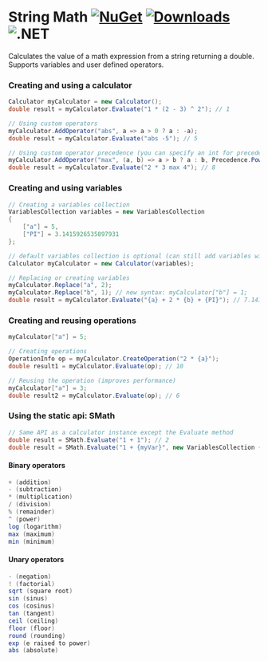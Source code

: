 # String Math [![NuGet](https://img.shields.io/nuget/v/StringMath?style=flat-square&logo=nuget)](https://www.nuget.org/packages/StringMath/) [![Downloads](https://img.shields.io/nuget/dt/StringMath?label=downloads&style=flat-square&logo=nuget)](https://www.nuget.org/packages/StringMath) ![.NET](https://img.shields.io/static/v1?label=%20&message=standard%202.0&color=5C2D91&style=flat-square&logo=.net)
Calculates the value of a math expression from a string returning a double.
Supports variables and user defined operators.

### Creating and using a calculator
```csharp
Calculator myCalculator = new Calculator();
double result = myCalculator.Evaluate("1 * (2 - 3) ^ 2"); // 1

// Using custom operators
myCalculator.AddOperator("abs", a => a > 0 ? a : -a);
double result = myCalculator.Evaluate("abs -5"); // 5

// Using custom operator precedence (you can specify an int for precedence)
myCalculator.AddOperator("max", (a, b) => a > b ? a : b, Precedence.Power);
double result = myCalculator.Evaluate("2 * 3 max 4"); // 8
```

### Creating and using variables
```csharp
// Creating a variables collection
VariablesCollection variables = new VariablesCollection
{
	["a"] = 5,
	["PI"] = 3.1415926535897931
};

// default variables collection is optional (can still add variables without a collection)
Calculator myCalculator = new Calculator(variables);

// Replacing or creating variables
myCalculator.Replace("a", 2);
myCalculator.Replace("b", 1); // new syntax: myCalculator["b"] = 1;
double result = myCalculator.Evaluate("{a} + 2 * {b} + {PI}"); // 7.1415926535897931
```

### Creating and reusing operations
```csharp
myCalculator["a"] = 5;

// Creating operations
OperationInfo op = myCalculator.CreateOperation("2 * {a}");
double result1 = myCalculator.Evaluate(op); // 10

// Reusing the operation (improves performance)
myCalculator["a"] = 3;
double result2 = myCalculator.Evaluate(op); // 6
```

### Using the static api: SMath
```csharp
// Same API as a calculator instance except the Evaluate method
double result = SMath.Evaluate("1 + 1"); // 2
double result = SMath.Evaluate("1 + {myVar}", new VariablesCollection { ["myVar"] = 1 }); // 2
```

#### Binary operators
```csharp
+ (addition)
- (subtraction)
* (multiplication)
/ (division)
% (remainder)
^ (power)
log (logarithm)
max (maximum)
min (minimum)
```

#### Unary operators
```csharp
- (negation)
! (factorial)
sqrt (square root)
sin (sinus)
cos (cosinus)
tan (tangent)
ceil (ceiling)
floor (floor)
round (rounding)
exp (e raised to power)
abs (absolute)
```
